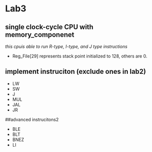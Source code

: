 # Lab3 

## single clock-cycle CPU with memory_componenet

*this cpuis able to run R-type, I-type, and J type instructions*


* Reg_File[29] represents stack point initialized to 128, others are 0.

## implement instruciton (exclude ones in lab2)

* LW
* SW
* J
* MUL
* JAL
* JR

##advanced instrucitons2 

* BLE
* BLT
* BNEZ
* LI

